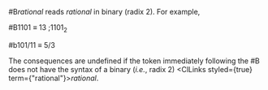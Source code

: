  



#B*rational* reads *rational* in binary (radix 2). For example, 



#B1101 *≡* 13 ;1101<sub>2</sub> 



#b101/11 *≡* 5/3 



The consequences are undefined if the token immediately following the #B does not have the syntax of a binary (*i.e.*, radix 2) <ClLinks styled={true} term={"rational"}><i>rational</i></ClLinks>. 



